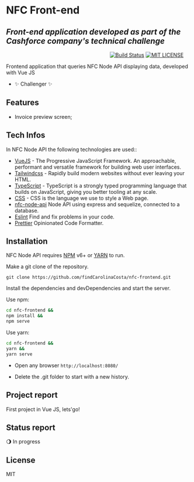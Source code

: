 # NFC Front-end
## _Front-end application developed as part of the Cashforce company's technical challenge_

&nbsp;&nbsp;&nbsp;&nbsp;&nbsp;&nbsp;&nbsp;&nbsp;&nbsp;&nbsp;&nbsp;&nbsp;&nbsp;&nbsp;&nbsp;&nbsp;&nbsp;&nbsp;&nbsp;&nbsp;&nbsp;&nbsp;&nbsp;&nbsp;&nbsp;&nbsp;&nbsp;&nbsp;&nbsp;&nbsp;&nbsp;&nbsp;&nbsp;&nbsp;&nbsp;&nbsp;&nbsp;&nbsp;&nbsp;&nbsp;&nbsp;&nbsp;&nbsp;&nbsp;&nbsp;&nbsp;&nbsp;&nbsp;&nbsp;&nbsp;&nbsp;&nbsp;&nbsp;&nbsp;&nbsp;&nbsp;&nbsp;&nbsp;&nbsp;&nbsp;&nbsp;&nbsp;&nbsp;&nbsp;&nbsp;&nbsp;&nbsp;&nbsp;&nbsp;&nbsp;&nbsp;
[![Build Status](https://travis-ci.org/joemccann/dillinger.svg?branch=master)](https://github.com/findCarolinaCosta/nfc-frontend)
[![MIT LICENSE](https://camo.githubusercontent.com/c6239caa38945e7693646486b0337744e4bd84d52807a7a1756d596a0e13676a/68747470733a2f2f696d672e736869656c64732e696f2f6769746875622f6c6963656e73652f65617379626173652f65617379626173652d7265616374)](https://github.com/findCarolinaCosta/nfc-frontend/blob/main/LICENSE)

Frontend application that queries NFC Node API displaying data, developed with Vue JS

- ✨ Challenger ✨

## Features

- Invoice preview screen;

## Tech Infos

In NFC Node API the following technologies are used::

- [VueJS](https://vuejs.org/) - The Progressive JavaScript Framework. An approachable, performant and versatile framework for building web user interfaces.
- [Tailwindcss](https://tailwindcss.com/) - Rapidly build modern websites without ever leaving your HTML.
- [TypeScript](https://www.typescriptlang.org/) - TypeScript is a strongly typed programming language that builds on JavaScript, giving you better tooling at any scale.
- [CSS](https://www.w3schools.com/css/css_intro.asp) - CSS is the language we use to style a Web page.
- [nfc-node-api](https://github.com/findCarolinaCosta/nfc-node-api) Node API using express and sequelize, connected to a database.
- [Eslint](https://eslint.org/) Find and fix problems in your code.
- [Prettier](https://prettier.io/) Opinionated Code Formatter.

## Installation

NFC Node API requires [NPM](https://www.npmjs.com/) v6+ or [YARN](https://yarnpkg.com/) to run.

Make a git clone of the repository.
```
git clone https://github.com/findCarolinaCosta/nfc-frontend.git
```

Install the dependencies and devDependencies and start the server.

Use npm:
```sh
cd nfc-frontend &&
npm install &&
npm serve
```

Use yarn:
```sh
cd nfc-frontend &&
yarn &&
yarn serve
```

- Open any browser `http://localhost:8080/ `

- Delete the .git folder to start with a new history.

## Project report
First project in Vue JS, lets'go!

## Status report
:waning_gibbous_moon: In progress

## License

MIT
